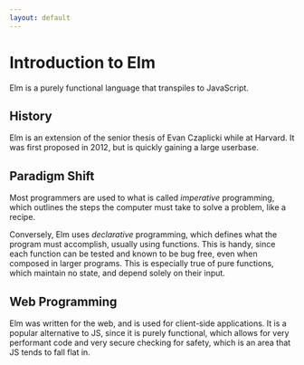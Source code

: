 ```yaml
---
layout: default
---
```


# Introduction to Elm
Elm is a purely functional language that transpiles to JavaScript.

## History
Elm is an extension of the senior thesis of Evan Czaplicki while at Harvard.
It was first proposed in 2012, but is quickly gaining a large userbase.

## Paradigm Shift
Most programmers are used to what is called *imperative* programming, which
outlines the steps the computer must take to solve a problem, like a recipe.

Conversely, Elm uses *declarative* programming, which defines what the
program must accomplish, usually using functions. This is handy, since
each function can be tested and known to be bug free, even when composed in
larger programs. This is especially true of pure functions, which maintain
no state, and depend solely on their input.

## Web Programming
Elm was written for the web, and is used for client-side applications.
It is a popular alternative to JS, since it is purely functional, which
allows for very performant code and very secure checking for safety, which
is an area that JS tends to fall flat in.
